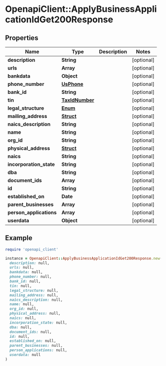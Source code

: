 # OpenapiClient::ApplyBusinessApplicationIdGet200Response

## Properties

| Name | Type | Description | Notes |
| ---- | ---- | ----------- | ----- |
| **description** | **String** |  | [optional] |
| **urls** | **Array** |  | [optional] |
| **bankdata** | **Object** |  | [optional] |
| **phone_number** | [**UsPhone**](UsPhone.md) |  | [optional] |
| **bank_id** | **String** |  | [optional] |
| **tin** | [**TaxIdNumber**](TaxIdNumber.md) |  | [optional] |
| **legal_structure** | [**Enum**](Enum.md) |  | [optional] |
| **mailing_address** | [**Struct**](Struct.md) |  | [optional] |
| **naics_description** | **String** |  | [optional] |
| **name** | **String** |  | [optional] |
| **org_id** | **String** |  | [optional] |
| **physical_address** | [**Struct**](Struct.md) |  | [optional] |
| **naics** | **String** |  | [optional] |
| **incorporation_state** | **String** |  | [optional] |
| **dba** | **String** |  | [optional] |
| **document_ids** | **Array** |  | [optional] |
| **id** | **String** |  | [optional] |
| **established_on** | **Date** |  | [optional] |
| **parent_businesses** | **Array** |  | [optional] |
| **person_applications** | **Array** |  | [optional] |
| **userdata** | **Object** |  | [optional] |

## Example

```ruby
require 'openapi_client'

instance = OpenapiClient::ApplyBusinessApplicationIdGet200Response.new(
  description: null,
  urls: null,
  bankdata: null,
  phone_number: null,
  bank_id: null,
  tin: null,
  legal_structure: null,
  mailing_address: null,
  naics_description: null,
  name: null,
  org_id: null,
  physical_address: null,
  naics: null,
  incorporation_state: null,
  dba: null,
  document_ids: null,
  id: null,
  established_on: null,
  parent_businesses: null,
  person_applications: null,
  userdata: null
)
```

